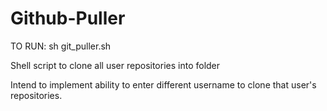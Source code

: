 # Github-Puller
TO RUN:
sh git_puller.sh

Shell script to clone all user repositories into folder

Intend to implement ability to enter different username to clone that user's repositories.
